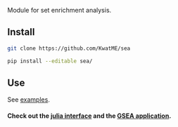 Module for set enrichment analysis.

## Install

```sh
git clone https://github.com/KwatME/sea

pip install --editable sea/
```

## Use

See [examples](notebook/example.ipynb).

#### Check out the [julia interface](https://github.com/KwatME/SEA.jl) and the [GSEA application](https://github.com/KwatME/gsea).
